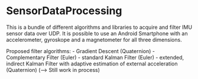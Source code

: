 # SensorDataProcessing

This is a bundle of different algorithms and libraries to acquire and filter IMU sensor data over UDP.
It is possible to use an Android Smartphone with an accelerometer, gyroskope and a magnetometer for all three dimensions.

Proposed filter algorithms: 
				- Gradient Descent (Quaternion)
				- Complementary Filter (Euler)
				- standard Kalman Filter (Euler)
				- extended, indirect Kalman Filter with adaptive estimation of external acceleration (Quaternion)
				  (--> Still work in process)


